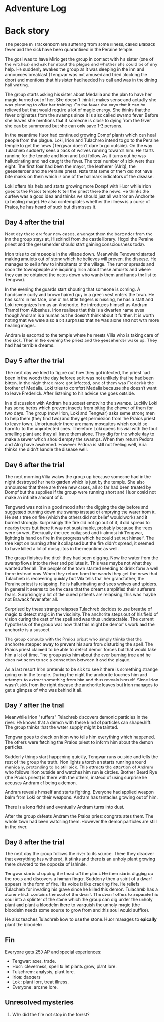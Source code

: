 Adventure Log
======
# Back story
The people in Trackenborn are suffering from some illness, called
Braback fever and the sick have been quarantined in the Peraine temple.

The goal was to have Mirio get the group in contact with his sister (one
of the witches) and ask her about the plague and whether she could be of
any help. He suddenly awakes the group as it was sleeping in the inn and
announces breakfast (Tengwar was not amused and tried blocking the
door) and mentions that his sister had heeded his call and was in the
dining hall waiting.

The group starts asking his sister about Medalia and the plan to have
her magic burned out of her. She doesn't think it makes sense and
actually she was planning to offer her training. On the fever she says
that it can be relieved but that would require a lot of magic energy.
She thinks that the fever originates from the swamps since it is also
called swamp fever. Before she leaves she mentions that if someone is
close to dying from the fever she can be summoned but she can only save
1-2 persons.

In the meantime Huor had continued growing Dompf plants which can heal
people from the plague. Loki, Irion and Tulachreb intend to go to the
Peraine temple to get the news (Tengwar doesn't dare to go outside). On
the way Tulachreb suddenly sees a pack of wolves running towards him. He
starts running for the temple and Irion and Loki follow. As it turns out
he was hallucinating and had caught the fever. The total number of sick
were thus eight. The first four had been the mayor, the leatherer
(Alriq), the geeseherder and the Peraine priest. Note that some of them
did not have bite marks on them which is one of the hallmark indicators
of the disease.

Loki offers his help and starts growing more Dompf with Huor while Irion
goes to the Praios temple to tell the priest there the news. He thinks
the curfew was a good idea and thinks we should just all wait for an
Anchorite (a healing mage). He also contemplates whether the illness is
a curse of Praios, he has heard of such but dismisses it.

## Day 4 after the trial
Next day there are four new cases, amongst them the bartender from the
inn the group stays at, Hischindi from the castle library. Hogol the
Peraine priest and the geeseherder should start gaining consciousness
today.

Irion tries to calm people in the village down. Meanwhile Tengward
started making amulets out of stone which he believes will prevent the
disease. He manages to sell a few to inhabitants of the village.  The
rumor spreads and soon the townspeople are inquiring Irion about these
amulets and where they can be obtained (he notes down who wants them and
hands the list to Tengwar).

In the evening the guards start shouting that someone is coming. A
handsome curly and brown haired guy in a green vest enters the town. He
has scars in his face, one of his little fingers is missing, he has a
staff and Loki recognizes him as an Anchorite. He introduces himself as
Andram Tramoi from Albenhus. Irion realises that this is a dwarfen name
even though Andram is a human but he doesn't think about it further.
It is worth noting that we were also a bit surprised that he was alone
and not with more healing mages.

Andram is escorted to the temple where he meets Vilia who is taking care
of the sick. Then in the evening the priest and the geeseherder wake up.
They had had terrible dreams.

## Day 5 after the trial

The next day we tried to figure out how they got infected, the priest
had been in the woods the day beforee so it was not unlikely that he had
been bitten. In the night three more got infected, one of them was
Frederick the brother of Medalia.  Loki tries to comfort Medalia because
she doesn't want to leave Frederick. After listening to his advice she
goes outside.

In a discussion with Andram he suggest emptying the swamps. Luckily Loki
has some herbs which prevent insects from biting the chewer of them for
two days. The group (now Irion, Loki and Tengwar) asks some strong men
to help them (they find two) and they get permission from the Praios
priest to leave town. Unfortunately there are many mosquitos which could
be harmful to the unprotected ones. Therefore Loki opens his vial with
the foul smelling plant and they all leave them alone. They dig for the
whole day to make a sewer which should empty the swamps. When they
return Pedora and Alriq have awakened. However Pedora is still not
feeling well, Vilia thinks she didn't handle the disease well.

## Day 6 after the trial

The next morning Vilia wakes the group up because someone had in the
night destroyed her herb garden which is just by the temple. She also
announces that there are three new cases, all so far had been treated by
Dompf but the supplies if the group were running short and Huor could
not make an infinite amount of it.

Tengward was not in a good mood after the digging the day before and
suggested burning down the swamp instead of emptying the water from it.
He set a tree on fire (which the others did not belief would work) and
it burned strongly. Surprisingly the fire did not go out of it, it did
spread to nearby trees but there it was not sustainable, probably
because the trees were so wet. Eventually the tree collapsed and it
almost hit Tengwar, lighting is hand on fire in the progress which he
could set out himself. The tree kept on burning after it collapsed but
the fire didn't spread, it seemed to have killed a lot of mosquitos in
the meantime as well.

The group finishes the ditch they had been digging. Now the water from
the swamp flows into the river and pollutes it. This was maybe not what
they wanted after all. The people of the town started needing to drink
form a well there instead now. When they return from the woods they get
the news that Tulachreb is recovering quickly but Vila tells that her
grandfather, the Peraine priest is relapsing. He is hallucinating and
sees wolves and spiders. In general it seems to be the case that the
dreams amplified their sufferers fears. Surprisingly a lot of the cured
patients are relapsing, this was maybe not Bravack fever after all.

Surprised by these strange relapses Tulachreb decides to use breathe of
magic to detect magic in the viscinity. The anchorite steps out of his
field of vision during the cast of the spell and was thus undetectable.
The current hypothesis of the group was now that this might be demon's
work and the anchorite is a suspect.

The group consults with the Praios priest who simply thinks that the
anchorite stepped away to prevent his aura from disturbing the spell.
The Praios priest claimed to be able to detect demon forces but that
would take him a lot of time. The group asks him about the ever burning
tree and he does not seem to see a connection between it and the plague.

As a last resort Irion pretends to be sick to see if there is something
strange going on in the temple. During the night the anchorite touches
him and attempts to extract something from him and thus reveals himself.
Since Irion wasn't sick from the right disease the anchorite leaves but
Irion manages to get a glimpse of who was behind it all.

## Day 7 after the trial

Meanwhile Irion "suffers" Tulachreb discovers demonic particles in the
river. He knows that a demon with these kind of particles can
shapeshift. The group thinks that the water supply might be tainted.

Tengwar goes to check on Irion who tells him everything which happened.
The others were fetching the Praios priest to inform him about the demon
particles.

Suddenly things start happening quickly, Tengwar runs outside and tells
the rest of the group the truth. Irion lights a torch an starts running
around manically, pretending to be still sick. This attracts the
attention of Andram who follows Irion outside and watches him run in
circles. Brother Beard Rye (the Praios priest) is there with the others,
instead of using surprise he accuses Andram of being a demon.

Andram reveals himself and starts fighting. Everyone had applied weapon
balm from Loki on their weapons. Andram has tentacles growing out of
him.

There is a long fight and eventually Andram turns into dust.

After the group defeats Andram the Praios priest congratulates them. The
whole town had been watching them. However the demon particles are still
in the river.

## Day 8 after the trial

The next day the group follows the river to its source. There they
discover that everything has withered, it stinks and there is an unholy
plant growing there devoted to the opposite of Ishinde.

Tengwar starts chopping the head off the plant. He then starts digging
up the roots and discovers a human finger. Suddenly then a spirit of a
dwarf appears in the form of fire. His voice is like cracking fire. He
reliefs Tulachreb for invading his grave since he killed this demon.
Tulachreb has a stone which contains the soul of the dwarf. The dwarf
offers to separate his soul into a splinter of the stone which the group
can dig under the unholy plant and plant a bloodelm there to vanquish
the unholy magic (the bloodelm needs some source to grow from and this
soul would suffice).

He also teaches Tulachreb how to use the stone. Huor manages to
**epically** plant the bloodelm.

## Fin

Everyone gets 250 AP and special experiences:
+ Tengwar: axes, trade.
+ Huor: cleverness, spell to let plants grow, plant lore.
+ Tulachrem: analysis, plant lore.
+ Irion: daggers.
+ Loki: plant lore, treat illness.
+ Everyone: arcane lore.

## Unresolved mysteries
1. Why did the fire not stop in the forest?



